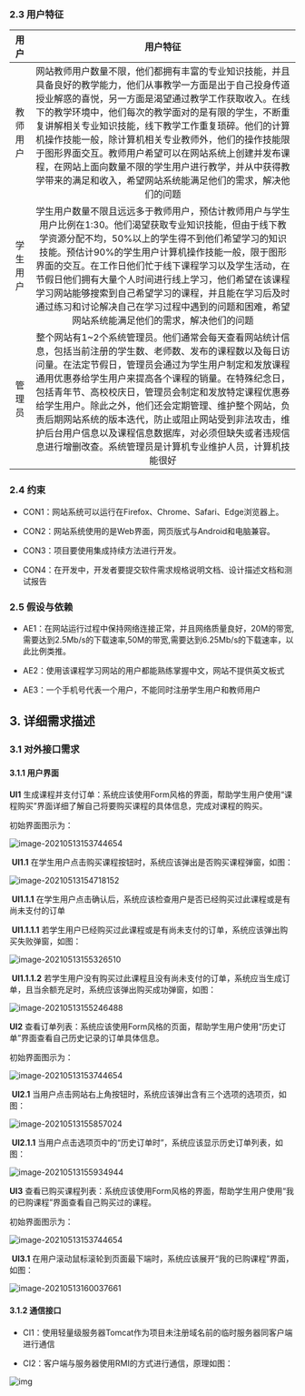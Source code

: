 ### 2.3 用户特征

|   用户   |                           用户特征                           |
| :------: | :----------------------------------------------------------: |
| 教师用户 | 网站教师用户数量不限，他们都拥有丰富的专业知识技能，并且具备良好的教学能力，他们从事教学一方面是出于自己投身传道授业解惑的喜悦，另一方面是渴望通过教学工作获取收入。在线下的教学环境中，他们每次的教学面对的是有限的学生，不断重复讲解相关专业知识技能，线下教学工作重复琐碎。他们的计算机操作技能一般，除计算机相关专业教师外，他们的操作技能限于图形界面交互。教师用户希望可以在网站系统上创建并发布课程，在网站上面向数量不限的学生用户进行教学，并从中获得教学带来的满足和收入，希望网站系统能满足他们的需求，解决他们的问题 |
| 学生用户 | 学生用户数量不限且远远多于教师用户，预估计教师用户与学生用户比例在1:30。他们渴望获取专业知识技能，但由于线下教学资源分配不均，50%以上的学生得不到他们希望学习的知识技能。预估计90%的学生用户计算机操作技能一般，限于图形界面的交互。在工作日他们忙于线下课程学习以及学生活动，在节假日他们拥有大量个人时间进行线上学习，他们希望在该课程学习网站能够搜索到自己希望学习的课程，并且能在学习后及时通过练习和讨论解决自己在学习过程中遇到的问题和困难，希望网站系统能满足他们的需求，解决他们的问题 |
|  管理员  | 整个网站有1~2个系统管理员。他们通常会每天查看网站统计信息，包括当前注册的学生数、老师数、发布的课程数以及每日访问量。在法定节假日，管理员会通过为学生用户制定和发放课程通用优惠券给学生用户来提高各个课程的销量。在特殊纪念日，包括青年节、高校校庆日，管理员会制定和发放特定课程优惠券给学生用户。除此之外，他们还会定期管理、维护整个网站，负责后期网站系统的版本迭代，防止或阻止网站受到非法攻击，维护后台用户信息以及课程信息数据库，对必须但缺失或者违规信息进行增删改查。系统管理员是计算机专业维护人员，计算机技能很好 |

### 2.4 约束

- CON1：网站系统可以运行在Firefox、Chrome、Safari、Edge浏览器上。


- CON2：网站系统使用的是Web界面，网页版式与Android和电脑兼容。


- CON3：项目要使用集成持续方法进行开发。


- CON4：在开发中，开发者要提交软件需求规格说明文档、设计描述文档和测试报告


### 2.5 假设与依赖

- AE1：在网站运行过程中保持网络连接正常，并且网络质量良好，20M的带宽,需要达到2.5Mb/s的下载速率,50M的带宽,需要达到6.25Mb/s的下载速率，以此比例类推。


- AE2：使用该课程学习网站的用户都能熟练掌握中文，网站不提供英文板式


- AE3：一个手机号代表一个用户，不能同时注册学生用户和教师用户


## 3. 详细需求描述

### 3.1 对外接口需求

#### 3.1.1 用户界面 

**UI1** 生成课程并支付订单：系统应该使用Form风格的界面，帮助学生用户使用“课程购买”界面详细了解自己将要购买课程的具体信息，完成对课程的购买。

初始界面图示为：

![image-20210513153744654](https://document2-srs.oss-cn-beijing.aliyuncs.com/HomeworkImgs/image-20210513153744654.png)

​	**UI1.1** 在学生用户点击购买课程按钮时，系统应该弹出是否购买课程弹窗，如图：

![image-20210513154718152](https://document2-srs.oss-cn-beijing.aliyuncs.com/HomeworkImgs/image-20210513154718152.png)

​		**UI1.1.1** 在学生用户点击确认后，系统应该检查用户是否已经购买过此课程或是有尚未支付的订单

​			**UI1.1.1.1** 若学生用户已经购买过此课程或是有尚未支付的订单，系统应该弹出购买失败弹窗，如图：

![image-20210513155326510](https://document2-srs.oss-cn-beijing.aliyuncs.com/HomeworkImgs/image-20210513155326510.png)

​			**UI1.1.1.2** 若学生用户没有购买过此课程且没有尚未支付的订单，系统应当生成订单，且当余额充足时，系统应该弹出购买成功弹窗，如图：

![image-20210513155246488](https://document2-srs.oss-cn-beijing.aliyuncs.com/HomeworkImgs/image-20210513155246488.png)

**UI2** 查看订单列表：系统应该使用Form风格的页面，帮助学生用户使用“历史订单”界面查看自己历史记录的订单具体信息。

初始界面图示为：

![image-20210513153744654](https://document2-srs.oss-cn-beijing.aliyuncs.com/HomeworkImgs/image-20210513153744654.png)

​	**UI2.1** 当用户点击网站右上角按钮时，系统应该弹出含有三个选项的选项页，如图：

![image-20210513155857024](https://document2-srs.oss-cn-beijing.aliyuncs.com/HomeworkImgs/image-20210513155857024.png)

​		**UI2.1.1** 当用户点击选项页中的“历史订单时”，系统应该显示历史订单列表，如图：

![image-20210513155934944](https://document2-srs.oss-cn-beijing.aliyuncs.com/HomeworkImgs/image-20210513155934944.png)

**UI3** 查看已购买课程列表：系统应该使用Form风格的界面，帮助学生用户使用“我的已购课程”界面查看自己购买过的课程。

初始界面图示为：

![image-20210513153744654](https://document2-srs.oss-cn-beijing.aliyuncs.com/HomeworkImgs/image-20210513153744654.png)

​	**UI3.1** 在用户滚动鼠标滚轮到页面最下端时，系统应该展开“我的已购课程”界面，如图：

![image-20210513160037661](https://document2-srs.oss-cn-beijing.aliyuncs.com/HomeworkImgs/image-20210513160037661.png)

#### 3.1.2 通信接口

- CI1：使用轻量级服务器Tomcat作为项目未注册域名前的临时服务器同客户端进行通信


- CI2：客户端与服务器使用RMI的方式进行通信，原理如图：


![img](https://document2-srs.oss-cn-beijing.aliyuncs.com/HomeworkImgs/通信.jpg)

